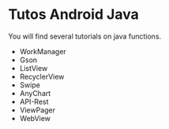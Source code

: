 # Tutos Android Java

You will find several tutorials on java functions.

  - WorkManager
  - Gson
  - ListView
  - RecyclerView
  - Swipe
  - AnyChart
  - API-Rest
  - ViewPager
  - WebView
